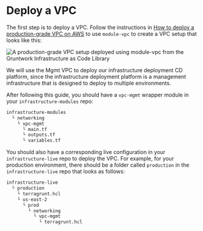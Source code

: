 # Deploy a VPC

The first step is to deploy a VPC. Follow the instructions in
[How to deploy a production-grade VPC on AWS](../../vpc/intro/what-youll-learn-in-this-guide.md) to use
`module-vpc` to create a VPC setup that looks like this:

![A production-grade VPC setup deployed using module-vpc from the Gruntwork Infrastructure as Code Library](/img/guides/build-it-yourself/pipelines/vpc-diagram.png)

We will use the Mgmt VPC to deploy our infrastructure deployment CD platform, since the infrastructure deployment
platform is a management infrastructure that is designed to deploy to multiple environments.

After following this guide, you should have a `vpc-mgmt` wrapper module in your `infrastructure-modules` repo:

```bash
infrastructure-modules
  └ networking
    └ vpc-mgmt
      └ main.tf
      └ outputs.tf
      └ variables.tf
```

You should also have a corresponding live configuration in your `infrastructure-live` repo to deploy the VPC. For
example, for your production environment, there should be a folder called `production` in the `infrastructure-live` repo
that looks as follows:

```bash
infrastructure-live
  └ production
    └ terragrunt.hcl
    └ us-east-2
      └ prod
        └ networking
          └ vpc-mgmt
            └ terragrunt.hcl
```


<!-- ##DOCS-SOURCER-START
{"sourcePlugin":"Local File Copier","hash":"b3c700d92e908ec20aa1b3adb99c5888"}
##DOCS-SOURCER-END -->
